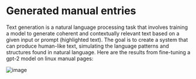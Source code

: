 # Generated manual entries

Text generation is a natural language processing task that involves training a model to generate coherent and contextually relevant text based on a given input or prompt (highlighted text). The goal is to create a system that can produce human-like text, simulating the language patterns and structures found in natural language. Here are the results from fine-tuning a gpt-2 model on linux manual pages:

![image](https://github.com/ventus550/generating-man-pages-with-gpt2/assets/58316065/eb1aee1d-c9c0-4e01-8d46-abc623804562)
